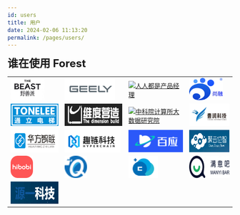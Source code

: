 ```yaml
---
id: users
title: 用户
date: 2024-02-06 11:13:20
permalink: /pages/users/
---
```


<b style="font-size: 1.5rem;">谁在使用 Forest</b>


<div class="users_block">
    <table class="user_logo">
        <tr>
            <td><a href="https://www.thebeastshop.com/" target="_blank"><img height="50px" src="/img/users/logo_thebeastshop.jpg" class="no-zoom" alt="野兽派花店"></a></td>
            <td><a href="https://zgh.com/" target="_blank"><img height="50px" src="/img/users/logo_geely.png" class="no-zoom" alt="吉利集团"></a></td>
            <td><a href="https://www.woshipm.com/" target="_blank"><img height="50px" src="/img/users/logo_woshipm.png" class="no-zoom" alt="人人都是产品经理"></a></td>
            <td><a href="http://gzsunrun.cn/" target="_blank"><img height="50px" src="/img/users/logo_gzsunrun.jpg" class="no-zoom" alt="广州尚融网络科技"></a></td>
        </tr>
        <tr>
            <td><a href="http://tldt.net/" target="_blank"><img height="50px" src="/img/users/logo_tldt.png" class="no-zoom" alt="神州通立电梯"></a></td>
            <td><a href="https://weidubim.com/" target="_blank"><img height="50px" src="/img/users/logo_weidubim.png" class="no-zoom" alt="成都万智维度"></a></td>
            <td><a href="http://www.ict.ac.cn/" target="_blank"><img height="50px" src="/img/users/logo_ictbda.jpg" class="no-zoom" alt="中科院计算所大数据研究院"></a></td>
            <td><a href="https://www.yiring.com/" target="_blank"><img height="50px" src="/img/users/logo_yiring.png" class="no-zoom" alt="长沙壹润"></a></td>
        </tr>
        <tr>
            <td><a href="https://www.huafang-aiot.com/" target="_blank"><img height="50px" src="/img/users/logo_huafangzhilian.png" class="no-zoom" alt="山东华方智联科技"></a></td>
            <td><a href="https://www.hyperchain.cn/" target="_blank"><img height="50px" src="/img/users/logo_hyperchain.png" class="no-zoom" alt="杭州趣链"></a></td>
            <td><a href="https://www.byai.com/" target="_blank"><img height="50px" src="/img/users/logo_byai.png" class="no-zoom" alt="浙江百应"></a></td>
            <td><a href="http://www.datapps.cn/" target="_blank"><img height="50px" src="/img/users/logo_datapps.png" class="no-zoom" alt="北京聚云位智"></a></td>
        </tr>
        <tr>
            <td><a href="https://m.hibobi.com/" target="_blank"><img height="50px" src="/img/users/logo_hibobi.png" class="no-zoom" alt="杭州嗨宝贝"></a></td>
            <td><a href="https://hzqianqi.com/" target="_blank"><img height="50px" src="/img/users/logo_hzqianqi.png" class="no-zoom" alt="杭州仟奇"></a></td>
            <td><a href="https://www.swifthealth.cn/" target="_blank"><img height="50px" src="/img/users/logo_chaiqiankeji.png" class="no-zoom" alt="西安朝前智能科技有限公司"></a></td>
            <td><a href="https://www.manyibar.com/" target="_blank"><img height="50px" src="/img/users/logo_manyibar.png" class="no-zoom" alt="满意吧"></a></td>
        </tr>
        <tr>
            <td><a href="http://www.ue-one.com/" target="_blank"><img height="50px" src="/img/users/logo_ue-one.png" class="no-zoom" alt="重庆源一科技"></a></td>
        </tr>
    </table>
</div>

<style>
.user_logo {
    
}

.user_logo a {
    cursor: pointer;
}
</style>

